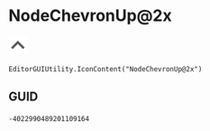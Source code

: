 # NodeChevronUp@2x
![](/img/NodeChevronUp@2x.png)

``` CSharp
EditorGUIUtility.IconContent("NodeChevronUp@2x")
```
## GUID
```
-4022990489201109164
```
